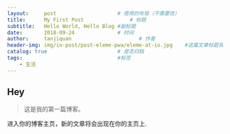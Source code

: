 ```yaml
---
layout:     post                    # 使用的布局（不需要改）
title:      My First Post               # 标题
subtitle:   Hello World, Hello Blog #副标题
date:       2018-09-24              # 时间
author:     tanjiquan                      # 作者
header-img: img/in-post/post-eleme-pwa/eleme-at-io.jpg    #这篇文章标题背景图片
catalog: true                       # 是否归档
tags:                               #标签
    - 生活
---
```


## Hey
>这是我的第一篇博客。

进入你的博客主页，新的文章将会出现在你的主页上.